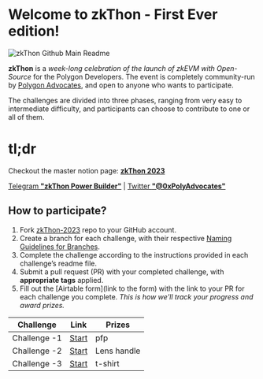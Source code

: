 # Welcome to zkThon - First Ever edition!

![zkThon Github Main Readme](https://user-images.githubusercontent.com/128218414/226963031-48178406-8f64-4b37-933c-185ab960a0de.png)



**zkThon** is a *week-long celebration of the launch of zkEVM with Open-Source* for the Polygon Developers. The event is completely community-run by [Polygon Advocates](https://polygon.technology/advocate-program), and open to anyone who wants to participate.
 

The challenges are divided into three phases, ranging from very easy to intermediate difficulty, and participants can choose to contribute to one or all of them.


# tl;dr
Checkout the master notion page: **[zkThon 2023](https://www.notion.so/polygontechnology/zkThon-54cc518ee7ec428b813b02998f84c5df)**

[Telegram **"zkThon Power Builder"**](https://t.me/zkThon) | [Twitter **"@0xPolyAdvocates"**](https://twitter.com/0xPolyAdvocates)

## How to participate?
1. Fork [zkThon-2023](https://github.com/Polygon-Advocates/zkThon-2023) repo to your GitHub account.
2. Create a branch for each challenge, with their respective [Naming Guidelines for Branches](#Naming-Guidelines-for-Branches).
3. Complete the challenge according to the instructions provided in each challenge’s readme file.
4. Submit a pull request (PR) with your completed challenge, with **appropriate tags** applied.
5. Fill out the [Airtable form](link to the form) with the link to your PR for each challenge you complete. *This is how we'll track your progress and award prizes.*


| Challenge | Link | Prizes |
| - | - | - |
| Challenge -1 | [Start](https://github.com/Polygon-Advocates/zkThon-challenges/blob/main/challenge-1.md) | pfp |
| Challenge -2 | [Start](https://github.com/Polygon-Advocates/zkThon-challenges/blob/main/challenge-2.md) | Lens handle |
| Challenge -3 | [Start](https://github.com/Polygon-Advocates/zkThon-challenges/blob/main/challenge-3.md) | t-shirt |
